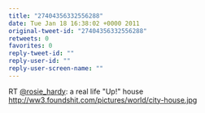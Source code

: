 ```yaml
---
title: "27404356332556288"
date: Tue Jan 18 16:38:02 +0000 2011
original-tweet-id: "27404356332556288"
retweets: 0
favorites: 0
reply-tweet-id: ""
reply-user-id: ""
reply-user-screen-name: ""
---
```

RT <a href="https://twitter.com/rosie_hardy">@rosie_hardy</a>: a real life "Up!" house http://ww3.foundshit.com/pictures/world/city-house.jpg
